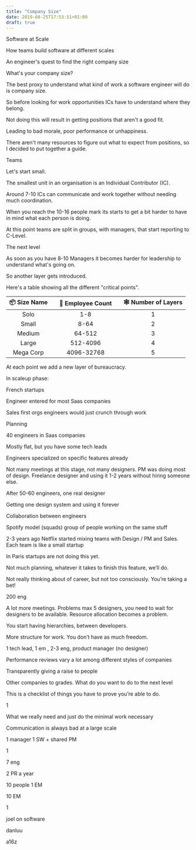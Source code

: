 ```yaml
---
title: "Company Size"
date: 2019-08-25T17:53:51+01:00
draft: true
---
```


Software at Scale

How teams build software at different scales

An engineer's quest to find the right company size

What's your company size? 

The best proxy to understand what kind of work a software engineer will do is company size.

So before looking for work opportunities ICs have to understand where they belong.

Not doing this will result in getting positions that aren't a good fit. 

Leading to bad morale, poor performance or unhappiness.

There aren't many resources to figure out what to expect from positions, so I decided to put together a guide.

Teams

Let's start small.

The smallest unit in an organisation is an Individual Contributor (IC).

Around 7-10 ICs can communicate and work together without needing much coordination.

When you reach the 10-16 people mark its starts to get a bit harder to have in mind what each person is doing.

At this point teams are split in groups, with managers, that start reporting to C-Level.

The next level

As soon as you have 8-10 Managers it becomes harder for leadership to understand what's going on.

So another layer gets introduced.

Here's a table showing all the different "critical points".

| 📦  Size Name     |  | 👥  Employee Count |  | 🕸  Number of Layers  |
| :-------------:|---|:-------------: |---| :----------------------:|
| Solo   ||  1-8  ||  1 |
| Small  || 8-64 || 2 |
| Medium  || 64-512 || 3 |
| Large || 512-4096 || 4  |
|  Mega Corp ||   4096-32768  ||  5  |


At each point we add a new layer of bureaucracy.

In scaleup phase:

French startups

Engineer entered for most Saas companies

Sales first orgs engineers would just crunch through work

Planning

40 engineers in Saas companies

Mostly flat, but you have some tech leads

Engineers specialized on specific features already

Not many meetings at this stage, not many designers. PM was doing most of design. Freelance designer and using it 1-2 years without hiring someone else.

After 50-60 engineers, one real designer

Getting one design system and using it forever

Collaboration between engineers

Spotify model (squads) group of people working on the same stuff

2-3 years ago Netflix started mixing teams with Design / PM and Sales. Each team is like a small startup

In Paris startups are not doing this yet.

Not much planning, whatever it takes to finish this feature, we’ll do.

Not really thinking about of career, but not too consciously. You’re taking a bet!

200 eng

A lot more meetings. Problems max 5 designers, you need to wait for designers to be available. Resource allocation becomes a problem.

You start having hierarchies, between developers.

More structure for work. You don’t have as much freedom.

1 tech lead, 1 em , 2-3 eng, product manager (no designer)

Performance reviews vary a lot among different styles of companies

Transparently giving a raise to people

Other companies to grades. What do you want to do to the next level

This is a checklist of things you have to prove you’re able to do.

1 

What we really need and just do the minimal work necessary

 

Communication is always bad at a large scale

1 manager 1 SW + shared PM

1

7 eng 

2 PR a year

10 people 1 EM

10 EM

1

joel on software

danluu

a16z